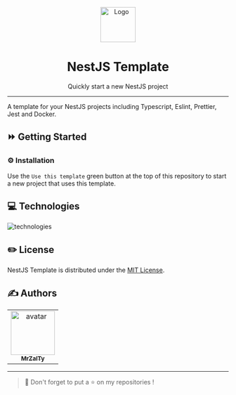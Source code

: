 <p align="center">
    <a href="https://github.com/MrZalTy/nestjs-template">
    <img src="https://cdn.svgporn.com/logos/nestjs.svg?response-content-disposition=attachment%3Bfilename%3Dnestjs.svg" width="80" alt="Logo" /></a>
</p>

<h1 align="center">NestJS Template</h1>

<p align="center">Quickly start a new NestJS project</p>

---

A template for your NestJS projects including Typescript, Eslint, Prettier, Jest and Docker.

## ⏩ Getting Started

### ⚙️ Installation

Use the `Use this template` green button at the top of this repository to start a new project that uses this template.

## 💻 Technologies

<img src="https://skillicons.dev/icons?i=nestjs,ts,jest,docker" alt="technologies" />

## ✏️ License

NestJS Template is distributed under the [MIT License](LICENSE).

## ✍️ Authors

<table>
  <tr>
    <td align="center">
      <a href="https://github.com/MrZalTy">
        <img src="https://avatars.githubusercontent.com/u/25481821?v=4?s=100" width="100px;" alt="avatar"/><br />
      <sub>
        <b>MrZalTy</b>
      </sub>
    </a>
  </tr>
</table>

---

> 🚀 Don't forget to put a ⭐️ on my repositories !
